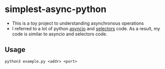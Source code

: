 # simplest-async-python
- This is a toy project to understanding asynchronous operations
- I referred to a lot of python [asyncio](https://github.com/python/cpython/tree/6abddd9f6afdddc09031989e0deb25e301ecf315/Lib/asyncio) and [selectors](https://github.com/python/cpython/blob/6abddd9f6afdddc09031989e0deb25e301ecf315/Lib/selectors.py) code. As a result, my code is similar to asyncio and selectors code.
## Usage
```shell
python3 example.py <addr> <port>
```
